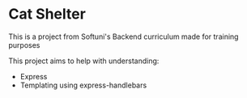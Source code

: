 # Cat Shelter

This is a project from Softuni's Backend curriculum made for training purposes

This project aims to help with understanding:
- Express
- Templating using express-handlebars
